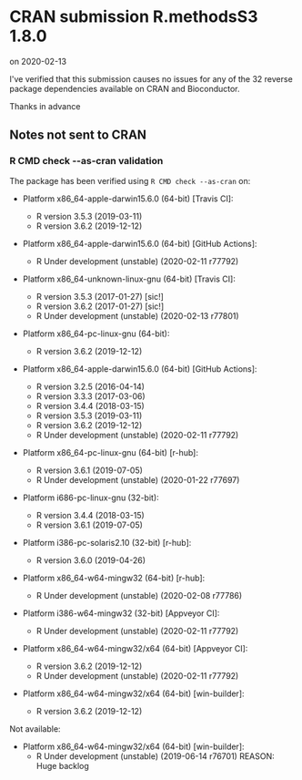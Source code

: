 # CRAN submission R.methodsS3 1.8.0

on 2020-02-13

I've verified that this submission causes no issues for any of the 32 reverse package dependencies available on CRAN and Bioconductor.

Thanks in advance


## Notes not sent to CRAN

### R CMD check --as-cran validation

The package has been verified using `R CMD check --as-cran` on:

* Platform x86_64-apple-darwin15.6.0 (64-bit) [Travis CI]:
  - R version 3.5.3 (2019-03-11)
  - R version 3.6.2 (2019-12-12)

* Platform x86_64-apple-darwin15.6.0 (64-bit) [GitHub Actions]:
  - R Under development (unstable) (2020-02-11 r77792)

* Platform x86_64-unknown-linux-gnu (64-bit) [Travis CI]:
  - R version 3.5.3 (2017-01-27) [sic!]
  - R version 3.6.2 (2017-01-27) [sic!]
  - R Under development (unstable) (2020-02-13 r77801)

* Platform x86_64-pc-linux-gnu (64-bit):
  - R version 3.6.2 (2019-12-12)
  
* Platform x86_64-apple-darwin15.6.0 (64-bit) [GitHub Actions]:
  - R version 3.2.5 (2016-04-14)
  - R version 3.3.3 (2017-03-06)
  - R version 3.4.4 (2018-03-15)
  - R version 3.5.3 (2019-03-11)
  - R version 3.6.2 (2019-12-12)
  - R Under development (unstable) (2020-02-11 r77792)
  
* Platform x86_64-pc-linux-gnu (64-bit) [r-hub]:
  - R version 3.6.1 (2019-07-05)
  - R Under development (unstable) (2020-01-22 r77697)

* Platform i686-pc-linux-gnu (32-bit):
  - R version 3.4.4 (2018-03-15)
  - R version 3.6.1 (2019-07-05)

* Platform i386-pc-solaris2.10 (32-bit) [r-hub]:
  - R version 3.6.0 (2019-04-26)

* Platform x86_64-w64-mingw32 (64-bit) [r-hub]:
  - R Under development (unstable) (2020-02-08 r77786)

* Platform i386-w64-mingw32 (32-bit) [Appveyor CI]:
  - R Under development (unstable) (2020-02-11 r77792)
  
* Platform x86_64-w64-mingw32/x64 (64-bit) [Appveyor CI]:
  - R version 3.6.2 (2019-12-12)
  - R Under development (unstable) (2020-02-11 r77792)

* Platform x86_64-w64-mingw32/x64 (64-bit) [win-builder]:
  - R version 3.6.2 (2019-12-12)

Not available:

* Platform x86_64-w64-mingw32/x64 (64-bit) [win-builder]:
  - R Under development (unstable) (2019-06-14 r76701)
  REASON: Huge backlog
